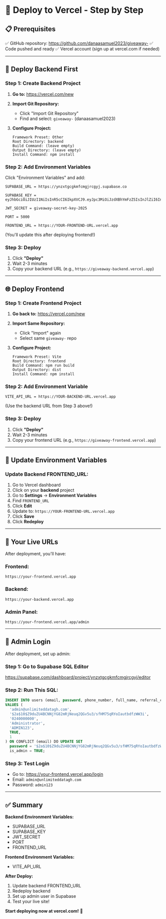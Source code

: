 # 🚀 Deploy to Vercel - Step by Step

## 📋 Prerequisites

✅ GitHub repository: https://github.com/danaasamuel2023/giveaway-
✅ Code pushed and ready
✅ Vercel account (sign up at vercel.com if needed)

---

## 🎯 Deploy Backend First

### Step 1: Create Backend Project

1. **Go to:** https://vercel.com/new
2. **Import Git Repository:**
   - Click "Import Git Repository"
   - Find and select: `giveaway-` (danaasamuel2023)

3. **Configure Project:**
   ```
   Framework Preset: Other
   Root Directory: backend
   Build Command: (leave empty)
   Output Directory: (leave empty)
   Install Command: npm install
   ```

### Step 2: Add Environment Variables

Click "Environment Variables" and add:

```
SUPABASE_URL = https://ynzxtgcgkmfcmgjrcgyj.supabase.co
```

```
SUPABASE_KEY = eyJhbGciOiJIUzI1NiIsInR5cCI6IkpXVCJ9.eyJpc3MiOiJzdXBhYmFzZSIsInJlZiI6Inluenh0Z2Nna21mY21nanJjZ3lqIiwicm9sZSI6ImFub24iLCJpYXQiOjE3NjE0MjcwOTUsImV4cCI6MjA3NzAwMzA5NX0.bKjJeP8IyZOvl2QLM0MIZJCEFuzz4yWaLARd6OAd2RI
```

```
JWT_SECRET = giveaway-secret-key-2025
```

```
PORT = 5000
```

```
FRONTEND_URL = https://YOUR-FRONTEND-URL.vercel.app
```
(You'll update this after deploying frontend!)

### Step 3: Deploy

1. Click **"Deploy"**
2. Wait 2-3 minutes
3. Copy your backend URL (e.g., `https://giveaway-backend.vercel.app`)

---

## 🌐 Deploy Frontend

### Step 1: Create Frontend Project

1. **Go back to:** https://vercel.com/new
2. **Import Same Repository:**
   - Click "Import" again
   - Select same `giveaway-` repo

3. **Configure Project:**
   ```
   Framework Preset: Vite
   Root Directory: frontend
   Build Command: npm run build
   Output Directory: dist
   Install Command: npm install
   ```

### Step 2: Add Environment Variable

```
VITE_API_URL = https://YOUR-BACKEND-URL.vercel.app
```
(Use the backend URL from Step 3 above!)

### Step 3: Deploy

1. Click **"Deploy"**
2. Wait 2-3 minutes
3. Copy your frontend URL (e.g., `https://giveaway-frontend.vercel.app`)

---

## 🔄 Update Environment Variables

### Update Backend FRONTEND_URL:

1. Go to Vercel dashboard
2. Click on your **backend** project
3. Go to **Settings** → **Environment Variables**
4. Find `FRONTEND_URL`
5. Click **Edit**
6. Update to: `https://YOUR-FRONTEND-URL.vercel.app`
7. Click **Save**
8. Click **Redeploy**

---

## 🎯 Your Live URLs

After deployment, you'll have:

### Frontend:
```
https://your-frontend.vercel.app
```

### Backend:
```
https://your-backend.vercel.app
```

### Admin Panel:
```
https://your-frontend.vercel.app/admin
```

---

## 🔑 Admin Login

After deployment, set up admin:

### Step 1: Go to Supabase SQL Editor
https://supabase.com/dashboard/project/ynzxtgcgkmfcmgjrcgyj/editor

### Step 2: Run This SQL:
```sql
INSERT INTO users (email, password, phone_number, full_name, referral_code, is_admin, data_awarded)
VALUES (
  'admin@unlimiteddatagh.com',
  '$2a$10$Z9duZU4BCNNjYG82mRjNeuq2QGv5u3/sfHM75qRYoIautbdfzWW3i',
  '0240000000',
  'Administrator',
  'ADMIN123',
  TRUE,
  1
) ON CONFLICT (email) DO UPDATE SET 
  password = '$2a$10$Z9duZU4BCNNjYG82mRjNeuq2QGv5u3/sfHM75qRYoIautbdfzWW3i',
  is_admin = TRUE;
```

### Step 3: Test Login
- Go to: https://your-frontend.vercel.app/login
- Email: `admin@unlimiteddatagh.com`
- Password: `admin123`

---

## ✅ Summary

**Backend Environment Variables:**
- SUPABASE_URL
- SUPABASE_KEY
- JWT_SECRET
- PORT
- FRONTEND_URL

**Frontend Environment Variables:**
- VITE_API_URL

**After Deploy:**
1. Update backend FRONTEND_URL
2. Redeploy backend
3. Set up admin user in Supabase
4. Test your live site!

**Start deploying now at vercel.com!** 🚀
